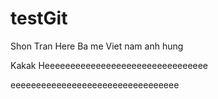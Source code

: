 testGit
=======

Shon Tran Here
Ba me Viet nam anh hung

Kakak
Heeeeeeeeeeeeeeeeeeeeeeeeeeeeeeee




eeeeeeeeeeeeeeeeeeeeeeeeeeeeeeeee
